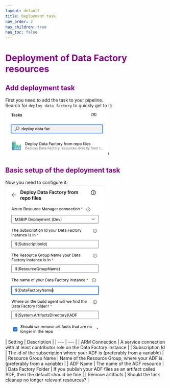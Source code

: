 ```yaml
---
layout: default
title: Deployment task
nav_order: 2
has_children: true
has_toc: false
---
```

# <span style="color:purple">Deployment of Data Factory resources</span>

## <span style="color:purple">Add deployment task</span>
First you need to add the task to your pipeline.\
Search for `deploy data factory` to quickly get to it:\
<img src="../assets/1_AddTask.png">\

## <span style="color:purple">Basic setup of the deployment task</span>
Now you need to configure it:\
<img src="../assets/2_BasicSetup.png">\
| Setting | Description |
| --- | --- |
| ARM Connection | A service connection with at least contributor role on the Data Factory instance |
| Subscription Id | The id of the subscription where your ADF is (preferably from a variable) |
| Resource Group Name | Name of the Resource Group, where your ADF is. (preferably from a variable) |
| ADF Name | The name of the ADF resource |
| Data Factory Folder | If you publish your ADF files as an artifact called ADF, then the default should be fine |
| Remove artifacts | Should the task cleanup no longer relevant resources? |
